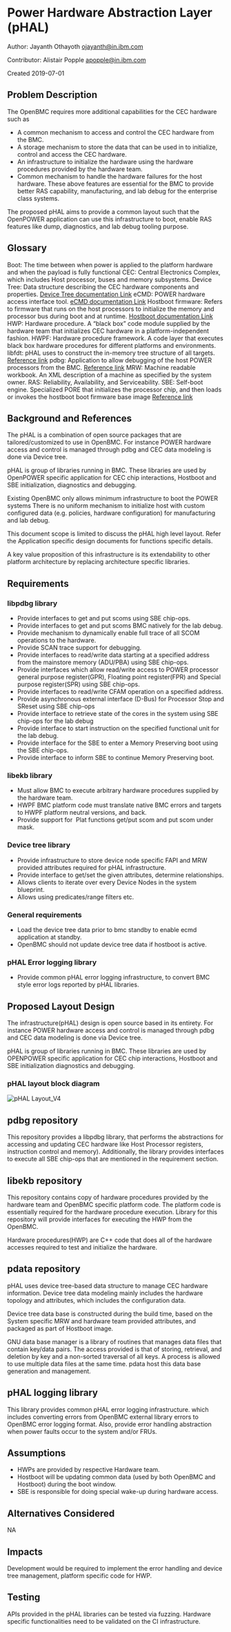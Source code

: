 # Power Hardware Abstraction Layer (pHAL)

Author: Jayanth Othayoth <ojayanth@in.ibm.com>

Contributor: Alistair Popple <apopple@in.ibm.com>

Created 2019-07-01

## Problem Description
The OpenBMC requires more additional capabilities for the CEC hardware such as
 - A common mechanism to access and control the CEC hardware from the BMC.
 - A storage mechanism to store the data that can be used in to initialize,
   control and access the CEC hardware.
 - An infrastructure to initialize the hardware using the hardware procedures
   provided by the hardware team.
 - Common mechanism to handle the hardware failures for the host hardware.
These above features are essential for the BMC to provide better RAS capability,
manufacturing, and lab debug for the enterprise class systems.

The proposed pHAL aims to provide a common layout such that the OpenPOWER
application can use this infrastructure to boot, enable RAS features like dump,
diagnostics, and lab debug tooling purpose.

## Glossary
Boot: The time between when power is applied to the platform hardware and when
the payload is fully functional
CEC: Central Electronics Complex, which includes Host processor, buses and memory
subsystems.
Device Tree: Data structure describing the CEC hardware components and properties.
[Device Tree documentation Link]("https://elinux.org/Device_Tree_Reference")
eCMD: POWER hardware access interface tool.
[eCMD documentation Link]("https://github.com/open-power/eCMD")
Hostboot firmware: Refers to firmware that runs on the host processors to
initialize the memory and processor bus during boot and at runtime.
[Hostboot documentation Link]("https://github.com/open-power/docs/blob/master/hostboot/HostBoot_PG.md")
HWP: Hardware procedure. A “black box” code module supplied by the hardware
team that initializes CEC hardware in a platform-independent fashion.
HWPF: Hardware procedure framework. A code layer that executes black box
hardware procedures for different platforms and environments.
libfdt: pHAL uses to construct the in-memory tree structure of all targets.
[Reference link]("https://github.com/dgibson/dtc")
pdbg: Application to allow debugging of the host POWER processors from the BMC.
[Reference link]("https://github.com/open-power/pdbg")
MRW: Machine readable workbook. An XML description of a machine as specified
by the system owner.
RAS: Reliability, Availability, and Serviceability.
SBE: Self-boot engine. Specialized PORE that initializes the processor chip,
and then loads or invokes the hostboot boot firmware base image
[Reference link]("https://github.com/open-power/sbe")

## Background and References
The pHAL is a combination of open source packages that are tailored/customized
to use in OpenBMC. For instance POWER hardware access and control is managed
through pdbg and CEC data modeling is done via Device tree.

pHAL is group of libraries running in BMC. These libraries are used by OpenPOWER
specific application for CEC chip interactions, Hostboot and SBE initialization,
diagnostics and debugging.

Existing OpenBMC only allows minimum infrastructure to boot the POWER systems
There is no uniform mechanism to initialize host with custom configured data
(e.g. policies, hardware configuration) for manufacturing and lab debug.

This document scope is limited to discuss the pHAL high level layout.
Refer the Application specific design documents for functions specific details.

A key value proposition of this infrastructure is its extendability to other
platform architecture by replacing architecture specific libraries.

## Requirements

### libpdbg library
- Provide interfaces to get and put scoms using SBE chip-ops.
- Provide interfaces to get and put scoms  BMC natively for the lab debug.
- Provide mechanism to dynamically enable full trace of all SCOM operations
  to the hardware.
- Provide SCAN trace support for debugging.
- Provide interfaces to read/write data starting at a specified address from
  the mainstore memory (ADU/PBA) using SBE chip-ops.
- Provide interfaces which allow read/write access to POWER processor general
  purpose register(GPR), Floating point register(FPR) and Special purpose
  register(SPR) using SBE chip-ops.
- Provide interfaces to read/write CFAM  operation on a specified address.
- Provide asynchronous external interface (D-Bus) for Processor Stop and SReset
  using SBE chip-ops
- Provide interface to retrieve state of the cores in the system using SBE
  chip-ops for the lab debug
- Provide interface to start instruction on the specified functional unit for
  the lab debug.
- Provide interface for the SBE to enter a Memory Preserving boot using the SBE
  chip-ops.
- Provide interface to inform SBE to continue Memory Preserving boot.

### libekb library
- Must allow BMC to execute arbitrary hardware procedures supplied by the
  hardware team.
- HWPF BMC platform code must translate native BMC errors and targets to HWPF
  platform neutral versions, and back.
- Provide support for  Plat functions get/put scom and put scom under mask.

### Device tree library
- Provide infrastructure to store device node specific FAPI and MRW provided
  attributes required for pHAL infrastructure. 
- Provide interface to get/set the given attributes, determine relationships.
- Allows clients to iterate over every Device Nodes in the system blueprint.
- Allows using predicates/range filters etc.

### General requirements
- Load the device tree data prior to bmc standby to enable ecmd application at
  standby.
- OpenBMC should not update device tree data if hostboot is active.

### pHAL Error logging library
- Provide common pHAL error logging infrastructure, to convert BMC style error
  logs reported by pHAL libraries.

## Proposed Layout Design
The infrastructure(pHAL) design is open source based in its entirety. For instance
POWER hardware access and control is managed through pdbg and CEC data modeling
is done via  Device tree.

pHAL is group of libraries running in BMC. These libraries are used by OPENPOWER
specific application for CEC chip interactions, Hostboot and SBE initialization
diagnostics and debugging.

### pHAL layout block diagram
![pHAL Layout_V4](https://user-images.githubusercontent.com/12947151/61534256-bdcbd780-aa4c-11e9-8a1b-7ddf9e7c0a37.png)

## pdbg repository
This repository provides a libpdbg library, that performs the abstractions for
accessing and updating CEC hardware like Host Processor registers, instruction
control and memory). Additionally, the library provides interfaces to execute
all SBE chip-ops that are mentioned in the requirement section.

## libekb repository
This repository contains copy of hardware procedures provided by the hardware
team and OpenBMC specific platform code. The platform code is essentially
required for the hardware procedure execution. Library for this repository
will provide interfaces for executing the HWP from the OpenBMC.

Hardware procedures(HWP) are C++ code that does all of the hardware accesses
required to test and initialize the hardware.

## pdata repository
pHAL uses device tree-based data structure to manage CEC hardware information.
Device tree data modeling mainly includes the hardware topology and attributes,
which includes the configuration data.

Device tree data base is constructed during the build time, based on the System
specific MRW and hardware team provided attributes, and packaged as part of
Hostboot image.

GNU data base manager is a library of routines that manages data files that
contain key/data pairs. The access provided is that of storing, retrieval, and
deletion by key and a non-sorted traversal of all keys. A process is allowed to
use multiple data files at the same time. pdata host this data base generation
and management.

## pHAL logging library
This library provides common pHAL error logging infrastructure. which includes
converting errors from OpenBMC external library errors to OpenBMC error logging
format. Also, provide error handling abstraction when power faults occur to the 
system and/or FRUs.

## Assumptions
- HWPs are provided by respective Hardware team.
- Hostboot will be updating common data (used by both OpenBMC and Hostboot)
  during the boot window.
- SBE is responsible for doing special wake-up during hardware access.

## Alternatives Considered
NA

## Impacts
Development would be required to implement the error handling and device tree
management, platform specific code for HWP.

## Testing
APIs provided in the pHAL libraries can be tested via fuzzing.
Hardware specific functionalities need to be validated on the CI infrastructure.
